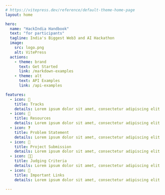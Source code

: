 ```yaml
---
# https://vitepress.dev/reference/default-theme-home-page
layout: home

hero:
  name: "HackIndia Handbook"
  text: "for participants"
  tagline: India's Biggest Web3 and AI Hackathon
  image:
    src: logo.png
    alt: VitePress
  actions:
    - theme: brand
      text: Get Started
      link: /markdown-examples
    - theme: alt
      text: API Examples
      link: /api-examples

features:
  - icon: 🚗
    title: Tracks
    details: Lorem ipsum dolor sit amet, consectetur adipiscing elit
  - icon: 📑
    title: Resources
    details: Lorem ipsum dolor sit amet, consectetur adipiscing elit
  - icon: ❓
    title: Problem Statement
    details: Lorem ipsum dolor sit amet, consectetur adipiscing elit
  - icon: 🛑
    title: Project Submission
    details: Lorem ipsum dolor sit amet, consectetur adipiscing elit
  - icon: 👩‍🏫
    title: Judging Criteria
    details: Lorem ipsum dolor sit amet, consectetur adipiscing elit
  - icon: 🔗
    title: Important Links
    details: Lorem ipsum dolor sit amet, consectetur adipiscing elit
  
---
```


